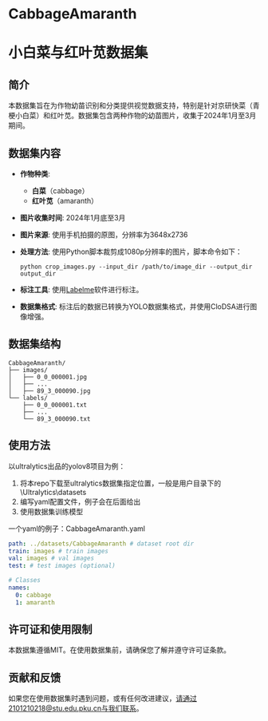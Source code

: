 # CabbageAmaranth

# 小白菜与红叶苋数据集

## 简介

本数据集旨在为作物幼苗识别和分类提供视觉数据支持，特别是针对京研快菜（青梗小白菜）和红叶苋。数据集包含两种作物的幼苗图片，收集于2024年1月至3月期间。

## 数据集内容

- **作物种类**:

  - **白菜**（cabbage）
  - **红叶苋**（amaranth）
- **图片收集时间**: 2024年1月底至3月
- **图片来源**: 使用手机拍摄的原图，分辨率为3648x2736
- **处理方法**: 使用Python脚本裁剪成1080p分辨率的图片，脚本命令如下：

  ```
  python crop_images.py --input_dir /path/to/image_dir --output_dir output_dir
  ```
- **标注工具**: 使用[Labelme](https://github.com/wkentaro/labelme)软件进行标注。
- **数据集格式**: 标注后的数据已转换为YOLO数据集格式，并使用CloDSA进行图像增强。

## 数据集结构

```
CabbageAmaranth/
├── images/
│   ├── 0_0_000001.jpg
│   ├── ...
│   ├── 89_3_000090.jpg
└── labels/
    ├── 0_0_000001.txt
    ├── ...
    └── 89_3_000090.txt
```

## 使用方法

以ultralytics出品的yolov8项目为例：

1. 将本repo下载至ultralytics数据集指定位置，一般是用户目录下的\Ultralytics\datasets
2. 编写yaml配置文件，例子会在后面给出
3. 使用数据集训练模型

一个yaml的例子：CabbageAmaranth.yaml

```yaml
path: ../datasets/CabbageAmaranth # dataset root dir
train: images # train images 
val: images # val images
test: # test images (optional)

# Classes
names:
  0: cabbage
  1: amaranth
```

## 许可证和使用限制

本数据集遵循MIT。在使用数据集前，请确保您了解并遵守许可证条款。

## 贡献和反馈

如果您在使用数据集时遇到问题，或有任何改进建议，请通过2101210218@stu.edu.pku.cn与我们联系。
